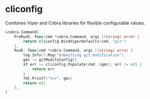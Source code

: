 # cliconfig
Combines Viper and Cobra libraries for flexible configurable values.

```go
&cobra.Command{
	PreRunE: func(cmd *cobra.Command, args []string) error {
		return cliconfig.BindViperDefaults(cmd, "git")
    },
	RunE: func(cmd *cobra.Command, args []string) error {
		log.Info().Msg("Submitting git modification")
		gmc := gitModifyConfig{}
		if err := cliconfig.Populate(cmd, &gmc); err != nil {
			return err
		}
		fmt.Printf("%+v", gmc)
		return nil
	},
}
```
